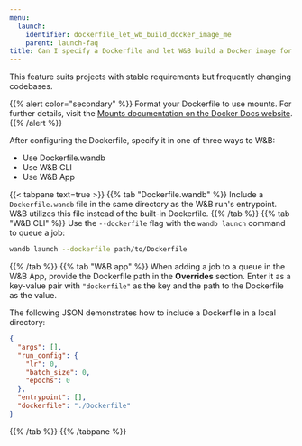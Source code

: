 ```yaml
---
menu:
  launch:
    identifier: dockerfile_let_wb_build_docker_image_me
    parent: launch-faq
title: Can I specify a Dockerfile and let W&B build a Docker image for me?
---
```

This feature suits projects with stable requirements but frequently changing codebases.

{{% alert color="secondary" %}}
Format your Dockerfile to use mounts. For further details, visit the [Mounts documentation on the Docker Docs website](https://docs.docker.com/build/guide/mounts/).
{{% /alert %}}

After configuring the Dockerfile, specify it in one of three ways to W&B:

* Use Dockerfile.wandb
* Use W&B CLI
* Use W&B App

{{< tabpane text=true >}}
{{% tab "Dockerfile.wandb" %}}
Include a `Dockerfile.wandb` file in the same directory as the W&B run's entrypoint. W&B utilizes this file instead of the built-in Dockerfile. 
{{% /tab %}}
{{% tab "W&B CLI" %}}
Use the `--dockerfile` flag with the `wandb launch` command to queue a job:

```bash
wandb launch --dockerfile path/to/Dockerfile
```
{{% /tab %}}
{{% tab "W&B app" %}}
When adding a job to a queue in the W&B App, provide the Dockerfile path in the **Overrides** section. Enter it as a key-value pair with `"dockerfile"` as the key and the path to the Dockerfile as the value.

The following JSON demonstrates how to include a Dockerfile in a local directory:

```json title="Launch job W&B App"
{
  "args": [],
  "run_config": {
    "lr": 0,
    "batch_size": 0,
    "epochs": 0
  },
  "entrypoint": [],
  "dockerfile": "./Dockerfile"
}
```
{{% /tab %}}
{{% /tabpane %}}